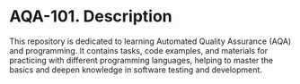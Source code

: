 # AQA-101. Description

This repository is dedicated to learning Automated Quality Assurance (AQA) and programming. It contains tasks, code examples, and materials for practicing with different programming languages, helping to master the basics and deepen knowledge in software testing and development.